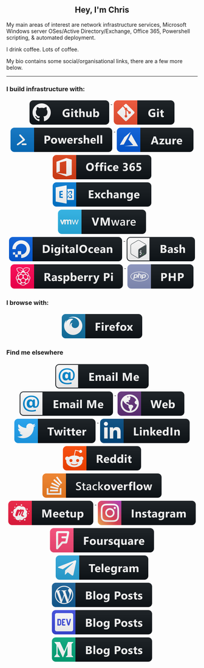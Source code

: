 <h2 align="center"><strong>Hey, I'm Chris</strong></h2>

<p>
My main areas of interest are network infrastructure services, Microsoft Windows server OSes/Active Directory/Exchange, Office 365, Powershell scripting, & automated deployment.

I drink coffee. Lots of coffee.

My bio contains some social/organisational links, there are a few more below.
</p>

---

### I build infrastructure with:
<p align="center">
    <a href="https://github.com">
        <img
            src="https://raw.githubusercontent.com/MikeCodesDotNET/ColoredBadges/master/svg/dev/services/github.svg"
            alt="Github"
            style="vertical-align: top; margin: 4px;"
        />
    </a>
    <a href="https://git-scm.com">
        <img
            src="https://raw.githubusercontent.com/MikeCodesDotNET/ColoredBadges/master/svg/dev/tools/git.svg"
            alt="Git"
            style="vertical-align: top; margin: 4px;"
        />
    </a>
    <a href="https://docs.microsoft.com/powershell">
        <img
            src="https://raw.githubusercontent.com/MikeCodesDotNET/ColoredBadges/master/svg/dev/tools/powershell.svg"
            alt="Powershell"
            style="vertical-align: top; margin: 4px;"
        />
    </a>
    <a href="https://azure.microsoft.com">
        <img
            src="https://raw.githubusercontent.com/MikeCodesDotNET/ColoredBadges/master/svg/dev/services/azure.svg"
            alt="Azure"
            style="vertical-align: top; margin: 4px;"
        />
    </a>
    <a href="https://www.office.com">
        <img
            src="https://raw.githubusercontent.com/MikeCodesDotNET/ColoredBadges/master/svg/dev/services/office_365.svg"
            alt="Office 365"
            style="vertical-align: top; margin: 4px;"
        />
    </a>
    <a href="https://www.microsoft.com/en-gb/microsoft-365/exchange/email">
        <img
            src="https://raw.githubusercontent.com/MikeCodesDotNET/ColoredBadges/master/svg/dev/services/exchange.svg"
            alt="Exchange"
            style="vertical-align: top; margin: 4px;"
        />
    </a>
    <a href="https://www.vmware.com">
        <img
            src="https://raw.githubusercontent.com/MikeCodesDotNET/ColoredBadges/master/svg/dev/tools/vmware.svg"
            alt="VMware"
            style="vertical-align: top; margin: 4px;"
        />
    </a>
    <a href="https://m.do.co/c/33b1e2fbc048">
        <img
            src="https://raw.githubusercontent.com/MikeCodesDotNET/ColoredBadges/master/svg/dev/services/digitalocean.svg"
            alt="DigitalOcean"
            style="vertical-align: top; margin: 4px;"
        />
    </a>
    <a href="https://www.gnu.org/software/bash">
        <img
            src="https://raw.githubusercontent.com/MikeCodesDotNET/ColoredBadges/master/svg/dev/tools/bash.svg"
            alt="Bash"
            style="vertical-align: top; margin: 4px;"
        />
    </a>
    <a href="https://www.raspberrypi.org/">
        <img
            src="https://raw.githubusercontent.com/MikeCodesDotNET/ColoredBadges/master/svg/devices/raspberrypi.svg"
            alt="Raspberry Pi"
            style="vertical-align: top; margin: 4px;"
        />
    </a>
    <a href="https://www.php.net">
        <img
            src="https://raw.githubusercontent.com/MikeCodesDotNET/ColoredBadges/master/svg/dev/languages/php.svg"
            alt="PHP"
            style="vertical-align: top; margin: 4px;"
        />
    </a>
</p>

### I browse with:
<p align="center">
    <a href="https://firefox.com">
        <img
            src="https://raw.githubusercontent.com/MikeCodesDotNET/ColoredBadges/master/svg/dev/misc/firefox.svg"
            alt="Firefox"
            style="vertical-align: top; margin: 4px;"
        />
    </a>
</p>

### Find me elsewhere
<p align="center">
    <a href="mailto:chris.f.murray@hotmail.co.uk">
        <img
            src="https://raw.githubusercontent.com/MikeCodesDotNET/ColoredBadges/master/svg/social/email_me.svg"
            alt="Email - Hotmail"
            style="vertical-align: top; margin: 4px;"
        />
    </a>
    <a href="mailto:chris@belfasttechservices.co.uk">
        <img
            src="https://raw.githubusercontent.com/MikeCodesDotNET/ColoredBadges/master/svg/social/email_me.svg"
            alt="Email - BTS"
            style="vertical-align: top; margin: 4px;"
        />
    </a>
    <a href="https://about.me/chris18890">
        <img
            src="https://raw.githubusercontent.com/MikeCodesDotNET/ColoredBadges/master/svg/dev/misc/web.svg"
            alt="Wesbite"
            style="vertical-align: top; margin: 4px;"
        />
    </a>
    <a href="https://twitter.com/chris18890">
        <img
            src="https://raw.githubusercontent.com/MikeCodesDotNET/ColoredBadges/master/svg/social/twitter.svg"
            alt="Twitter"
            style="vertical-align: top; margin: 4px;"
        />
    </a>
    <a href="https://www.linkedin.com/in/chris18890/">
        <img
            src="https://raw.githubusercontent.com/MikeCodesDotNET/ColoredBadges/master/svg/social/linkedin.svg"
            alt="LinkedIn"
            style="vertical-align: top; margin: 4px;"
        />
    </a>
    <a href="https://reddit.com/user/chris18890">
        <img
            src="https://raw.githubusercontent.com/MikeCodesDotNET/ColoredBadges/master/svg/social/reddit.svg"
            alt="Reddit"
            style="vertical-align: top; margin: 4px;"
        />
    </a>
    <a href="https://stackoverflow.com/users/2079693/chris-murray">
        <img
            src="https://raw.githubusercontent.com/MikeCodesDotNET/ColoredBadges/master/svg/social/stackoverflow.svg"
            alt="Stack Overflow"
            style="vertical-align: top; margin: 4px;"
        />
    </a>
    <a href="https://www.meetup.com/members/183727429/">
        <img
            src="https://raw.githubusercontent.com/MikeCodesDotNET/ColoredBadges/master/svg/social/meetup.svg"
            alt="Meetup"
            style="vertical-align: top; margin: 4px;"
        />
    </a>
    <a href="https://www.instagram.com/chris18890/">
        <img
            src="https://raw.githubusercontent.com/MikeCodesDotNET/ColoredBadges/master/svg/social/instagram.svg"
            alt="Instagram"
            style="vertical-align: top; margin: 4px;"
        />
    </a>
    <a href="https://www.foursquare.com/chris18890/">
        <img
            src="https://raw.githubusercontent.com/MikeCodesDotNET/ColoredBadges/master/svg/social/foursquare.svg"
            alt="Foursquare"
            style="vertical-align: top; margin: 4px;"
        />
    </a>
    <a href="https://t.me/chris18890/">
        <img
            src="https://raw.githubusercontent.com/MikeCodesDotNET/ColoredBadges/master/svg/social/telegram.svg"
            alt="Telegram"
            style="vertical-align: top; margin: 4px;"
        />
    </a>
    <a href="https://activelydirect.wordpress.com">
        <img
            src="https://raw.githubusercontent.com/MikeCodesDotNET/ColoredBadges/master/svg/blogs/wordpress.svg"
            alt="Wordpress - Actively Direct"
            style="vertical-align: top; margin: 4px;"
        />
    </a>
    <a href="https://dev.to/chris18890">
        <img
            src="https://raw.githubusercontent.com/MikeCodesDotNET/ColoredBadges/master/svg/blogs/devto.svg"
            alt="Dev.To"
            style="vertical-align: top; margin: 4px;"
        />
    </a>
    <a href="https://medium.com/@chris18890">
        <img
            src="https://raw.githubusercontent.com/MikeCodesDotNET/ColoredBadges/master/svg/blogs/medium.svg"
            alt="Medium"
            style="vertical-align: top; margin: 4px;"
        />
    </a>
</p>
